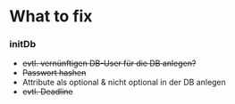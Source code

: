 # What to fix



### initDb

- ~~evtl. vernünftigen DB-User für die DB anlegen?~~
- ~~Passwort hashen~~
- Attribute als optional & nicht optional in der DB anlegen
- ~~evtl. Deadline~~ 